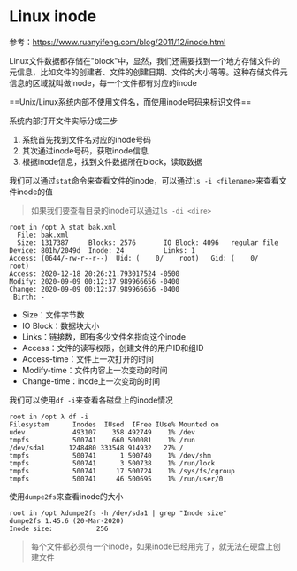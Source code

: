 # Linux  inode

参考：https://www.ruanyifeng.com/blog/2011/12/inode.html

Linux文件数据都存储在"block"中，显然，我们还需要找到一个地方存储文件的元信息，比如文件的创建者、文件的创建日期、文件的大小等等。这种存储文件元信息的区域就叫做inode，每一个文件都有对应的inode

==Unix/Linux系统内部不使用文件名，而使用inode号码来标识文件==

系统内部打开文件实际分成三步

1. 系统首先找到文件名对应的inode号码
2. 其次通过inode号码，获取inode信息
3. 根据inode信息，找到文件数据所在block，读取数据

我们可以通过`stat`命令来查看文件的inode，可以通过`ls -i <filename>`来查看文件inode的值

> 如果我们要查看目录的inode可以通过`ls -di <dire>`

```
root in /opt λ stat bak.xml 
  File: bak.xml
  Size: 1317387   	Blocks: 2576       IO Block: 4096   regular file
Device: 801h/2049d	Inode: 24          Links: 1
Access: (0644/-rw-r--r--)  Uid: (    0/    root)   Gid: (    0/    root)
Access: 2020-12-18 20:26:21.793017524 -0500
Modify: 2020-09-09 00:12:37.989966656 -0400
Change: 2020-09-09 00:12:37.989966656 -0400
 Birth: -                    
```

- Size：文件字节数
- IO Block：数据块大小
- Links：链接数，即有多少文件名指向这个inode
- Access：文件的读写权限，创建文件的用户ID和组ID
- Access-time：文件上一次打开的时间
- Modify-time：文件内容上一次变动的时间
- Change-time：inode上一次变动的时间

我们可以使用`df -i`来查看各磁盘上的inode情况

```
root in /opt λ df -i
Filesystem      Inodes  IUsed  IFree IUse% Mounted on
udev            493107    358 492749    1% /dev
tmpfs           500741    660 500081    1% /run
/dev/sda1      1248480 333548 914932   27% /
tmpfs           500741      1 500740    1% /dev/shm
tmpfs           500741      3 500738    1% /run/lock
tmpfs           500741     17 500724    1% /sys/fs/cgroup
tmpfs           500741     46 500695    1% /run/user/0        
```

使用`dumpe2fs`来查看inode的大小

```
root in /opt λdumpe2fs -h /dev/sda1 | grep "Inode size"
dumpe2fs 1.45.6 (20-Mar-2020)
Inode size:	          256    
```

> 每个文件都必须有一个inode，如果inode已经用完了，就无法在硬盘上创建文件
